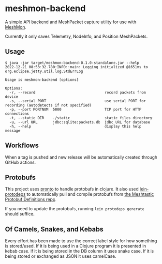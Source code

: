 # meshmon-backend

A simple API backend and MeshPacket capture utility for use with
[MeshMon](https://github.com/rxt1077/MeshMon).

Currently it only saves Telemetry, NodeInfo, and Position MeshPackets. 

## Usage

```console
$ java -jar target/meshmon-backend-0.1.0-standalone.jar --help
2022-12-21 08:53:32.780:INFO::main: Logging initialized @1651ms to org.eclipse.jetty.util.log.StdErrLog

Usage is meshmon-backend [options]

Options:
  -r, --record                                record packets from device
  -s, --serial PORT                           use serial PORT for recording (autodetects if not specified)
  -p, --port PORTNUM  5000                    TCP port for HTTP connections
  -t, --static DIR    ./static                static files directory
  -u, --url URL       jdbc:sqlite:packets.db  jdbc URL for database
  -h, --help                                  display this help message
```

## Workflows

When a tag is pushed and new release will be automatically created through GitHub actions.

## Protobufs

This project uses [pronto](https://github.com/AppsFlyer/pronto) to handle protobufs in clojure.
It also used [lein-protodeps](https://github.com/AppsFlyer/) to automatically pull and compile protobufs from [the Meshtastic Protobuf Definitions repo](https://github.com/meshtastic/protobufs).

If you need to update the protobufs, running `lein protodeps generate` should suffice.

## Of Camels, Snakes, and Kebabs

Every effort has been made to use the correct label style for how something is stored/used.
If it is being used in a Clojure program it is presented in kebab case.
If it is being stored in the DB column it uses snake case.
If it is being stored or exchanged as JSON it uses camelCase.
